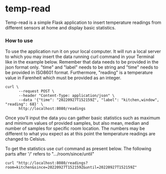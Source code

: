 # temp-read

Temp-read is a simple Flask application to insert temperature readings from different sensors at home and display basic statistics.

### How to use
To use the application run it on your local computer. It will run a local server to which you may insert the data running curl command in your Terminal like in the example below. Remember that data needs to be provided in the json format only. "time" and "label" needs to be string and "time" needs to be provided in  ISO8601 format. Furthermore, "reading" is a temperature value in Farenheit which must be provided as an integer.
```
curl \
      --request POST \
      --header "Content-Type: application/json" \
      --data '{"time": "20220927T152159Z", "label": "kitchen,window", "reading": 68}' \
      http://localhost:8080/readings
```
 Once you’ll input the data you can gather basic statistics such as maximum and minimum values of provided samples, but also mean, median and number of samples for specific room location. The numbers may be different to what you expect as at this point the temperature readings are changed to Celsius. 
 
 To get the statistics use curl command as present below. The following parts after '/' refers to ".../room/since/until"
```
curl "http://localhost:8080/readings?room=kitchen&since=20220927T152159Z&until=20220927T152159Z"
```
